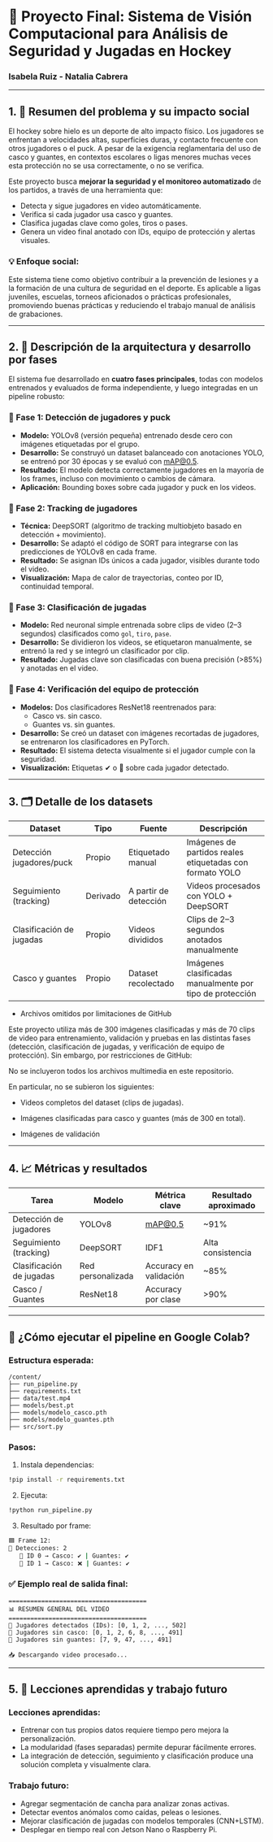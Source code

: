 
# 🏒 Proyecto Final: Sistema de Visión Computacional para Análisis de Seguridad y Jugadas en Hockey

### Isabela Ruiz - Natalia Cabrera

---

## 1. 🧩 Resumen del problema y su impacto social

El hockey sobre hielo es un deporte de alto impacto físico. Los jugadores se enfrentan a velocidades altas, superficies duras, y contacto frecuente con otros jugadores o el puck. A pesar de la exigencia reglamentaria del uso de casco y guantes, en contextos escolares o ligas menores muchas veces esta protección no se usa correctamente, o no se verifica.

Este proyecto busca **mejorar la seguridad y el monitoreo automatizado** de los partidos, a través de una herramienta que:

- Detecta y sigue jugadores en video automáticamente.
- Verifica si cada jugador usa casco y guantes.
- Clasifica jugadas clave como goles, tiros o pases.
- Genera un video final anotado con IDs, equipo de protección y alertas visuales.

### 💡 Enfoque social:
Este sistema tiene como objetivo contribuir a la prevención de lesiones y a la formación de una cultura de seguridad en el deporte. Es aplicable a ligas juveniles, escuelas, torneos aficionados o prácticas profesionales, promoviendo buenas prácticas y reduciendo el trabajo manual de análisis de grabaciones.

---

## 2. 🧠 Descripción de la arquitectura y desarrollo por fases

El sistema fue desarrollado en **cuatro fases principales**, todas con modelos entrenados y evaluados de forma independiente, y luego integradas en un pipeline robusto:

### 🔹 Fase 1: Detección de jugadores y puck

- **Modelo:** YOLOv8 (versión pequeña) entrenado desde cero con imágenes etiquetadas por el grupo.
- **Desarrollo:** Se construyó un dataset balanceado con anotaciones YOLO, se entrenó por 30 épocas y se evaluó con mAP@0.5.
- **Resultado:** El modelo detecta correctamente jugadores en la mayoría de los frames, incluso con movimiento o cambios de cámara.
- **Aplicación:** Bounding boxes sobre cada jugador y puck en los videos.

### 🔹 Fase 2: Tracking de jugadores

- **Técnica:** DeepSORT (algoritmo de tracking multiobjeto basado en detección + movimiento).
- **Desarrollo:** Se adaptó el código de SORT para integrarse con las predicciones de YOLOv8 en cada frame.
- **Resultado:** Se asignan IDs únicos a cada jugador, visibles durante todo el video.
- **Visualización:** Mapa de calor de trayectorias, conteo por ID, continuidad temporal.

### 🔹 Fase 3: Clasificación de jugadas

- **Modelo:** Red neuronal simple entrenada sobre clips de video (2–3 segundos) clasificados como `gol`, `tiro`, `pase`.
- **Desarrollo:** Se dividieron los videos, se etiquetaron manualmente, se entrenó la red y se integró un clasificador por clip.
- **Resultado:** Jugadas clave son clasificadas con buena precisión (>85%) y anotadas en el video.

### 🔹 Fase 4: Verificación del equipo de protección

- **Modelos:** Dos clasificadores ResNet18 reentrenados para:
  - Casco vs. sin casco.
  - Guantes vs. sin guantes.
- **Desarrollo:** Se creó un dataset con imágenes recortadas de jugadores, se entrenaron los clasificadores en PyTorch.
- **Resultado:** El sistema detecta visualmente si el jugador cumple con la seguridad.
- **Visualización:** Etiquetas ✔ o 🚫 sobre cada jugador detectado.

---

## 3. 🗂️ Detalle de los datasets

| Dataset                      | Tipo        | Fuente                | Descripción                                                |
|-----------------------------|-------------|------------------------|------------------------------------------------------------|
| Detección jugadores/puck    | Propio      | Etiquetado manual      | Imágenes de partidos reales etiquetadas con formato YOLO   |
| Seguimiento (tracking)      | Derivado    | A partir de detección  | Videos procesados con YOLO + DeepSORT                      |
| Clasificación de jugadas    | Propio      | Videos divididos       | Clips de 2–3 segundos anotados manualmente                 |
| Casco y guantes             | Propio      | Dataset recolectado    | Imágenes clasificadas manualmente por tipo de protección   |

- Archivos omitidos por limitaciones de GitHub

Este proyecto utiliza más de 300 imágenes clasificadas y más de 70 clips de video para entrenamiento, validación y pruebas en las distintas fases (detección, clasificación de jugadas, y verificación de equipo de protección). Sin embargo, por restricciones de GitHub:

No se incluyeron todos los archivos multimedia en este repositorio.

En particular, no se subieron los siguientes:

- Videos completos del dataset (clips de jugadas).

- Imágenes clasificadas para casco y guantes (más de 300 en total).

- Imágenes de validación 

---

## 4. 📈 Métricas y resultados

| Tarea                        | Modelo         | Métrica clave                | Resultado aproximado |
|-----------------------------|----------------|------------------------------|-----------------------|
| Detección de jugadores      | YOLOv8         | mAP@0.5                      | ~91%                  |
| Seguimiento (tracking)      | DeepSORT       | IDF1                         | Alta consistencia     |
| Clasificación de jugadas    | Red personalizada | Accuracy en validación    | ~85%                  |
| Casco / Guantes             | ResNet18       | Accuracy por clase           | >90%                  |

---

## 🚀 ¿Cómo ejecutar el pipeline en Google Colab?

### Estructura esperada:

```
/content/
├── run_pipeline.py
├── requirements.txt
├── data/test.mp4
├── models/best.pt
├── models/modelo_casco.pth
├── models/modelo_guantes.pth
├── src/sort.py
```

### Pasos:

1. Instala dependencias:

```bash
!pip install -r requirements.txt
```

2. Ejecuta:

```bash
!python run_pipeline.py
```

3. Resultado por frame:

```bash
🟦 Frame 12:
🎯 Detecciones: 2
   🧍 ID 0 → Casco: ✔ | Guantes: ✔
   🧍 ID 1 → Casco: ❌ | Guantes: ✔
```

### ✅ Ejemplo real de salida final:

```
======================================
📊 RESUMEN GENERAL DEL VIDEO
======================================
🔢 Jugadores detectados (IDs): [0, 1, 2, ..., 502]
🚨 Jugadores sin casco: [0, 1, 2, 6, 8, ..., 491]
🚨 Jugadores sin guantes: [7, 9, 47, ..., 491]

📥 Descargando video procesado...
```

---

## 5. 🧪 Lecciones aprendidas y trabajo futuro

### Lecciones aprendidas:

- Entrenar con tus propios datos requiere tiempo pero mejora la personalización.
- La modularidad (fases separadas) permite depurar fácilmente errores.
- La integración de detección, seguimiento y clasificación produce una solución completa y visualmente clara.

### Trabajo futuro:

- Agregar segmentación de cancha para analizar zonas activas.
- Detectar eventos anómalos como caídas, peleas o lesiones.
- Mejorar clasificación de jugadas con modelos temporales (CNN+LSTM).
- Desplegar en tiempo real con Jetson Nano o Raspberry Pi.
